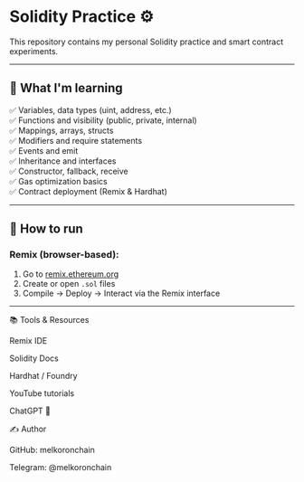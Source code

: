 # Solidity Practice ⚙️

This repository contains my personal Solidity practice and smart contract experiments.

---

## 🧠 What I'm learning

✅ Variables, data types (uint, address, etc.)  
✅ Functions and visibility (public, private, internal)  
✅ Mappings, arrays, structs  
✅ Modifiers and require statements  
✅ Events and emit  
✅ Inheritance and interfaces  
✅ Constructor, fallback, receive  
✅ Gas optimization basics  
✅ Contract deployment (Remix & Hardhat)

---

## 🚀 How to run

### Remix (browser-based):

1. Go to [remix.ethereum.org](https://remix.ethereum.org)  
2. Create or open `.sol` files  
3. Compile → Deploy → Interact via the Remix interface

---

📚 Tools & Resources

Remix IDE

Solidity Docs

Hardhat / Foundry

YouTube tutorials

ChatGPT 🤖

✍️ Author

GitHub: melkoronchain

Telegram: @melkoronchain
